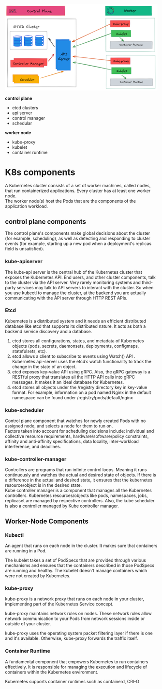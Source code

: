 
![architectureimage](/images/K8-Architecture.png)

**control plane**
- etcd clusters
- api server
- control manager
- schedular

**worker node**
- kube-proxy
- kubelet
- container runtime


# K8s components
A Kubernetes cluster consists of a set of worker machines, called nodes, that run containerized applications. Every cluster has at least one worker node.</br>
The worker node(s) host the Pods that are the components of the application workload. 

## control plane components

The control plane's components make global decisions about the cluster (for example, scheduling), as well as detecting and responding to cluster events (for example, starting up a new pod when a deployment's replicas field is unsatisfied).

### kube-apiserver
The kube-api server is the central hub of the Kubernetes cluster that exposes the Kubernetes API.
End users, and other cluster components, talk to the cluster via the API server. Very rarely monitoring systems and third-party services may talk to API servers to interact with the cluster.
So when you use kubectl to manage the cluster, at the backend you are actually communicating with the API server through HTTP REST APIs.
### Etcd

Kubernetes is a distributed system and it needs an efficient distributed database like etcd that supports its distributed nature. It acts as both a backend service discovery and a database.
1. etcd stores all configurations, states, and metadata of Kubernetes objects (pods, secrets, daemonsets, deployments, configmaps, statefulsets, etc).
2. etcd allows a client to subscribe to events using Watch() API . Kubernetes api-server uses the etcd’s watch functionality to track the change in the state of an object.
3. etcd exposes key-value API using gRPC. Also, the gRPC gateway is a RESTful proxy that translates all the HTTP API calls into gRPC messages. It makes it an ideal database for Kubernetes.
4. etcd stores all objects under the /registry directory key in key-value format. For example, information on a pod named Nginx in the default namespace can be found under /registry/pods/default/nginx
   
### kube-scheduler
Control plane component that watches for newly created Pods with no assigned node, and selects a node for them to run on.
</br>
Factors taken into account for scheduling decisions include: individual and collective resource requirements, hardware/software/policy constraints, affinity and anti-affinity specifications, data locality, inter-workload interference, and deadlines.

### kube-controller-manager
Controllers are programs that run infinite control loops. Meaning it runs continuously and watches the actual and desired state of objects. If there is a difference in the actual and desired state, it ensures that the kubernetes resource/object is in the desired state.</br>
Kube controller manager is a component that manages all the Kubernetes controllers. Kubernetes resources/objects like pods, namespaces, jobs, replicaset are managed by respective controllers. Also, the kube scheduler is also a controller managed by Kube controller manager.

## Worker-Node Components   
### Kubectl
An agent that runs on each node in the cluster. It makes sure that containers are running in a Pod.

The kubelet takes a set of PodSpecs that are provided through various mechanisms and ensures that the containers described in those PodSpecs are running and healthy. The kubelet doesn't manage containers which were not created by Kubernetes.

### kube-proxy
kube-proxy is a network proxy that runs on each node in your cluster, implementing part of the Kubernetes Service concept.

kube-proxy maintains network rules on nodes. These network rules allow network communication to your Pods from network sessions inside or outside of your cluster.

kube-proxy uses the operating system packet filtering layer if there is one and it's available. Otherwise, kube-proxy forwards the traffic itself.

### Container Runtime
A fundamental component that empowers Kubernetes to run containers effectively. It is responsible for managing the execution and lifecycle of containers within the Kubernetes environment.

Kubernetes supports container runtimes such as containerd, CRI-O

   